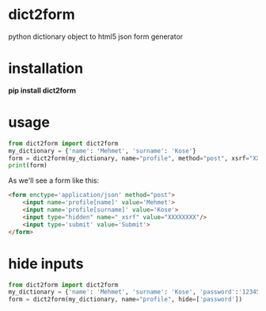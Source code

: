 dict2form
==========

python dictionary object to html5 json form generator

installation
==========
**pip install dict2form**


usage
==========

```python
from dict2form import dict2form
my_dictionary = {'name': 'Mehmet', 'surname': 'Kose'}
form = dict2form(my_dictionary, name="profile", method="post", xsrf="XXXXXXXX")
print(form)
```

As we'll see a form like this:

```html
<form enctype='application/json' method="post">
	<input name='profile[name]' value='Mehmet'>
	<input name='profile[surname]' value='Kose'>
	<input type="hidden" name="_xsrf" value="XXXXXXXX"/>
	<input type='submit' value='Submit'>
</form>
```

hide inputs
==========
```python
from dict2form import dict2form
my_dictionary = {'name': 'Mehmet', 'surname': 'Kose', 'password':'123456LOL'}
form = dict2form(my_dictionary, name="profile", hide=['password'])
```